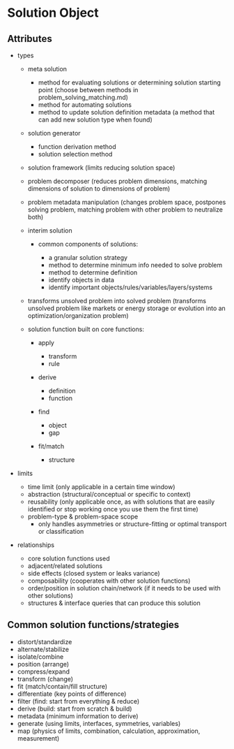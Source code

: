 # Solution Object


## Attributes

  - types

    - meta solution

      - method for evaluating solutions or determining solution starting point (choose between methods in problem_solving_matching.md)
      - method for automating solutions
      - method to update solution definition metadata (a method that can add new solution type when found)

    - solution generator

      - function derivation method
      - solution selection method

    - solution framework (limits reducing solution space)

    - problem decomposer (reduces problem dimensions, matching dimensions of solution to dimensions of problem)

    - problem metadata manipulation (changes problem space, postpones solving problem, matching problem with other problem to neutralize both)

    - interim solution 

      - common components of solutions:

        - a granular solution strategy
        - method to determine minimum info needed to solve problem
        - method to determine definition
        - identify objects in data
        - identify important objects/rules/variables/layers/systems

    - transforms unsolved problem into solved problem (transforms unsolved problem like markets or energy storage or evolution into an optimization/organization problem)

    - solution function built on core functions:

      - apply
        - transform
        - rule

      - derive
        - definition
        - function

      - find
        - object
        - gap

      - fit/match
        - structure

  - limits

    - time limit (only applicable in a certain time window)
    - abstraction (structural/conceptual or specific to context)
    - reusability (only applicable once, as with solutions that are easily identified or stop working once you use them the first time)
    - problem-type & problem-space scope
      - only handles asymmetries or structure-fitting or optimal transport or classification

  - relationships

    - core solution functions used
    - adjacent/related solutions
    - side effects (closed system or leaks variance)
    - composability (cooperates with other solution functions)
    - order/position in solution chain/network (if it needs to be used with other solutions)
    - structures & interface queries that can produce this solution


## Common solution functions/strategies

  - distort/standardize
  - alternate/stabilize
  - isolate/combine
  - position (arrange)
  - compress/expand
  - transform (change)
  - fit (match/contain/fill structure)
  - differentiate (key points of difference)
  - filter (find: start from everything & reduce)
  - derive (build: start from scratch & build)
  - metadata (minimum information to derive)
  - generate (using limits, interfaces, symmetries, variables)
  - map (physics of limits, combination, calculation, approximation, measurement)